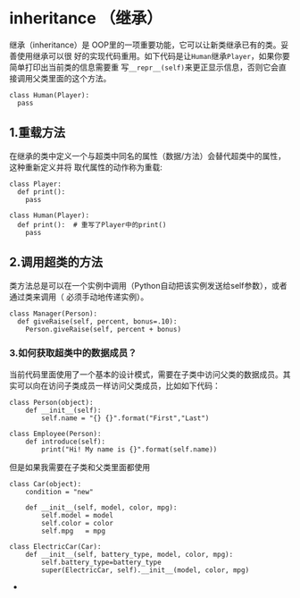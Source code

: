 # inheritance （继承）

继承（inheritance）是 OOP里的一项重要功能，它可以让新类继承已有的类。妥善使用继承可以很
好的实现代码重用。如下代码是让`Human`继承`Player`，如果你要简单打印出当前类的信息需要重
写`__repr__(self)`来更正显示信息，否则它会直接调用父类里面的这个方法。

```
class Human(Player):
  pass
```

## 1.重载方法

在继承的类中定义一个与超类中同名的属性（数据/方法）会替代超类中的属性，这种重新定义并将
取代属性的动作称为重载:

```
class Player:
  def print():
    pass

class Human(Player):
  def print():  # 重写了Player中的print()
    pass
```

## 2.调用超类的方法

类方法总是可以在一个实例中调用（Python自动把该实例发送给self参数），或者通过类来调用（
必须手动地传递实例）。

```
class Manager(Person):
  def giveRaise(self, percent, bonus=.10):
    Person.giveRaise(self, percent + bonus)
```

### 3.如何获取超类中的数据成员？

当前代码里面使用了一个基本的设计模式，需要在子类中访问父类的数据成员。其实可以向在访问子类成员一样访问父类成员，比如如下代码：

```
class Person(object):
    def __init__(self):
        self.name = "{} {}".format("First","Last")

class Employee(Person):
    def introduce(self):
        print("Hi! My name is {}".format(self.name))
```

但是如果我需要在子类和父类里面都使用

```
class Car(object):
    condition = "new"

    def __init__(self, model, color, mpg):
        self.model = model
        self.color = color
        self.mpg   = mpg

class ElectricCar(Car):
    def __init__(self, battery_type, model, color, mpg):
        self.battery_type=battery_type
        super(ElectricCar, self).__init__(model, color, mpg)
```

- [](https://stackoverflow.com/questions/19205916/how-to-call-base-classs-init-method-from-the-child-class)
